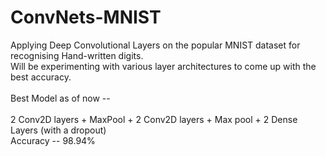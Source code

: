 # ConvNets-MNIST
Applying Deep Convolutional Layers on the popular MNIST dataset for recognising Hand-written digits. <br />
Will be experimenting with various layer architectures to come up with the best accuracy. <br />
<br/> Best Model as of now -- <br/> <br/>
2 Conv2D layers + MaxPool + 2 Conv2D layers + Max pool + 2 Dense Layers (with a dropout) <br/>
Accuracy -- 98.94% <br/> <br/>
